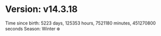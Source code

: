 # Version: v14.3.18
Time since birth: 5223 days, 125353 hours, 7521180 minutes, 451270800 seconds
Season: Winter ❄️

